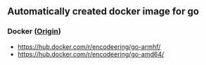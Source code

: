 ## Automatically created docker image for go

### Docker ([Origin](https://github.com/docker-library/golang))

- https://hub.docker.com/r/encodeering/go-armhf/
- https://hub.docker.com/r/encodeering/go-amd64/
